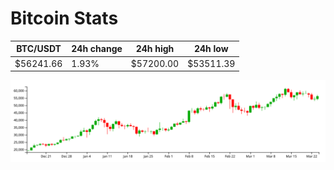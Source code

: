 # Bitcoin Stats

BTC/USDT|24h change|24h high|24h low|
|---|---|---|---|
|$56241.66|1.93%|$57200.00|$53511.39|

<img src="./chart.svg">
